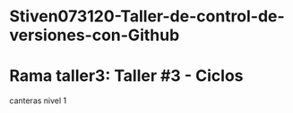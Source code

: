 # Stiven073120-Taller-de-control-de-versiones-con-Github

# Rama taller3: Taller #3 - Ciclos

canteras nivel 1
